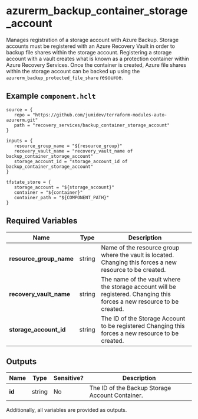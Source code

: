 # azurerm_backup_container_storage_account

Manages registration of a storage account with Azure Backup. Storage accounts must be registered with an Azure Recovery Vault in order to backup file shares within the storage account. Registering a storage account with a vault creates what is known as a protection container within Azure Recovery Services. Once the container is created, Azure file shares within the storage account can be backed up using the `azurerm_backup_protected_file_share` resource.

## Example `component.hclt`

```hcl
source = {
   repo = "https://github.com/jumidev/terraform-modules-auto-azurerm.git" 
   path = "recovery_services/backup_container_storage_account" 
}

inputs = {
   resource_group_name = "${resource_group}" 
   recovery_vault_name = "recovery_vault_name of backup_container_storage_account" 
   storage_account_id = "storage_account_id of backup_container_storage_account" 
}

tfstate_store = {
   storage_account = "${storage_account}" 
   container = "${container}" 
   container_path = "${COMPONENT_PATH}" 
}

```

## Required Variables

| Name | Type |  Description |
| ---- | --------- |  ----------- |
| **resource_group_name** | string |  Name of the resource group where the vault is located. Changing this forces a new resource to be created. | 
| **recovery_vault_name** | string |  The name of the vault where the storage account will be registered. Changing this forces a new resource to be created. | 
| **storage_account_id** | string |  The ID of the Storage Account to be registered Changing this forces a new resource to be created. | 



## Outputs

| Name | Type | Sensitive? | Description |
| ---- | ---- | --------- | --------- |
| **id** | string | No  | The ID of the Backup Storage Account Container. | 

Additionally, all variables are provided as outputs.
